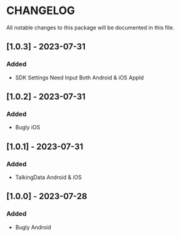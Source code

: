 # CHANGELOG

All notable changes to this package will be documented in this file.

## [1.0.3] - 2023-07-31

### Added

- SDK Settings Need Input Both Android & iOS AppId

## [1.0.2] - 2023-07-31

### Added

- Bugly iOS

## [1.0.1] - 2023-07-31

### Added

- TalkingData Android & iOS
  
## [1.0.0] - 2023-07-28

### Added

- Bugly Android
